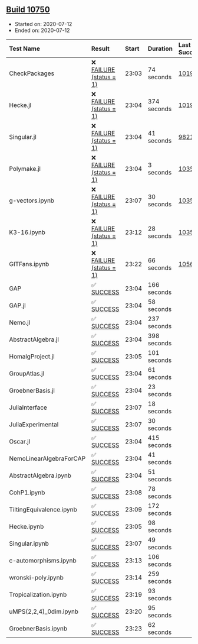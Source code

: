 ## [Build 10750](https://oscarci.mathematik.uni-kl.de/job/oscar/10750/)

* Started on: 2020-07-12
* Ended on: 2020-07-12

| Test Name    | Result | Start | Duration | Last Success | First Failure |
|:-------------|:-------|:------|:---------|:-------------|:--------------|
| CheckPackages | ❌ [FAILURE (status = 1)](https://oscarci.mathematik.uni-kl.de/job/oscar/10750/artifact/logs/build-10750/CheckPackages.log) | 23:03 | 74 seconds | [10197](https://oscarci.mathematik.uni-kl.de/job/oscar/10197/) | [10198](https://oscarci.mathematik.uni-kl.de/job/oscar/10198/) |
| Hecke.jl | ❌ [FAILURE (status = 1)](https://oscarci.mathematik.uni-kl.de/job/oscar/10750/artifact/logs/build-10750/Hecke.jl.log) | 23:04 | 374 seconds | [10197](https://oscarci.mathematik.uni-kl.de/job/oscar/10197/) | [10198](https://oscarci.mathematik.uni-kl.de/job/oscar/10198/) |
| Singular.jl | ❌ [FAILURE (status = 1)](https://oscarci.mathematik.uni-kl.de/job/oscar/10750/artifact/logs/build-10750/Singular.jl.log) | 23:04 | 41 seconds | [9821](https://oscarci.mathematik.uni-kl.de/job/oscar/9821/) | [9822](https://oscarci.mathematik.uni-kl.de/job/oscar/9822/) |
| Polymake.jl | ❌ [FAILURE (status = 1)](https://oscarci.mathematik.uni-kl.de/job/oscar/10750/artifact/logs/build-10750/Polymake.jl.log) | 23:04 | 3 seconds | [10356](https://oscarci.mathematik.uni-kl.de/job/oscar/10356/) | [10357](https://oscarci.mathematik.uni-kl.de/job/oscar/10357/) |
| g-vectors.ipynb | ❌ [FAILURE (status = 1)](https://oscarci.mathematik.uni-kl.de/job/oscar/10750/artifact/logs/build-10750/g-vectors.ipynb.log) | 23:07 | 30 seconds | [10356](https://oscarci.mathematik.uni-kl.de/job/oscar/10356/) | [10357](https://oscarci.mathematik.uni-kl.de/job/oscar/10357/) |
| K3-16.ipynb | ❌ [FAILURE (status = 1)](https://oscarci.mathematik.uni-kl.de/job/oscar/10750/artifact/logs/build-10750/K3-16.ipynb.log) | 23:12 | 28 seconds | [10356](https://oscarci.mathematik.uni-kl.de/job/oscar/10356/) | [10357](https://oscarci.mathematik.uni-kl.de/job/oscar/10357/) |
| GITFans.ipynb | ❌ [FAILURE (status = 1)](https://oscarci.mathematik.uni-kl.de/job/oscar/10750/artifact/logs/build-10750/GITFans.ipynb.log) | 23:22 | 66 seconds | [10566](https://oscarci.mathematik.uni-kl.de/job/oscar/10566/) | [10567](https://oscarci.mathematik.uni-kl.de/job/oscar/10567/) |
| GAP | ✅ [SUCCESS](https://oscarci.mathematik.uni-kl.de/job/oscar/10750/artifact/logs/build-10750/GAP.log) | 23:04 | 166 seconds |  |  |
| GAP.jl | ✅ [SUCCESS](https://oscarci.mathematik.uni-kl.de/job/oscar/10750/artifact/logs/build-10750/GAP.jl.log) | 23:04 | 58 seconds |  |  |
| Nemo.jl | ✅ [SUCCESS](https://oscarci.mathematik.uni-kl.de/job/oscar/10750/artifact/logs/build-10750/Nemo.jl.log) | 23:04 | 237 seconds |  |  |
| AbstractAlgebra.jl | ✅ [SUCCESS](https://oscarci.mathematik.uni-kl.de/job/oscar/10750/artifact/logs/build-10750/AbstractAlgebra.jl.log) | 23:04 | 398 seconds |  |  |
| HomalgProject.jl | ✅ [SUCCESS](https://oscarci.mathematik.uni-kl.de/job/oscar/10750/artifact/logs/build-10750/HomalgProject.jl.log) | 23:05 | 101 seconds |  |  |
| GroupAtlas.jl | ✅ [SUCCESS](https://oscarci.mathematik.uni-kl.de/job/oscar/10750/artifact/logs/build-10750/GroupAtlas.jl.log) | 23:04 | 61 seconds |  |  |
| GroebnerBasis.jl | ✅ [SUCCESS](https://oscarci.mathematik.uni-kl.de/job/oscar/10750/artifact/logs/build-10750/GroebnerBasis.jl.log) | 23:04 | 23 seconds |  |  |
| JuliaInterface | ✅ [SUCCESS](https://oscarci.mathematik.uni-kl.de/job/oscar/10750/artifact/logs/build-10750/JuliaInterface.log) | 23:07 | 18 seconds |  |  |
| JuliaExperimental | ✅ [SUCCESS](https://oscarci.mathematik.uni-kl.de/job/oscar/10750/artifact/logs/build-10750/JuliaExperimental.log) | 23:07 | 30 seconds |  |  |
| Oscar.jl | ✅ [SUCCESS](https://oscarci.mathematik.uni-kl.de/job/oscar/10750/artifact/logs/build-10750/Oscar.jl.log) | 23:04 | 415 seconds |  |  |
| NemoLinearAlgebraForCAP | ✅ [SUCCESS](https://oscarci.mathematik.uni-kl.de/job/oscar/10750/artifact/logs/build-10750/NemoLinearAlgebraForCAP.log) | 23:04 | 41 seconds |  |  |
| AbstractAlgebra.ipynb | ✅ [SUCCESS](https://oscarci.mathematik.uni-kl.de/job/oscar/10750/artifact/logs/build-10750/AbstractAlgebra.ipynb.log) | 23:04 | 51 seconds |  |  |
| CohP1.ipynb | ✅ [SUCCESS](https://oscarci.mathematik.uni-kl.de/job/oscar/10750/artifact/logs/build-10750/CohP1.ipynb.log) | 23:08 | 78 seconds |  |  |
| TiltingEquivalence.ipynb | ✅ [SUCCESS](https://oscarci.mathematik.uni-kl.de/job/oscar/10750/artifact/logs/build-10750/TiltingEquivalence.ipynb.log) | 23:09 | 172 seconds |  |  |
| Hecke.ipynb | ✅ [SUCCESS](https://oscarci.mathematik.uni-kl.de/job/oscar/10750/artifact/logs/build-10750/Hecke.ipynb.log) | 23:05 | 98 seconds |  |  |
| Singular.ipynb | ✅ [SUCCESS](https://oscarci.mathematik.uni-kl.de/job/oscar/10750/artifact/logs/build-10750/Singular.ipynb.log) | 23:07 | 49 seconds |  |  |
| c-automorphisms.ipynb | ✅ [SUCCESS](https://oscarci.mathematik.uni-kl.de/job/oscar/10750/artifact/logs/build-10750/c-automorphisms.ipynb.log) | 23:13 | 106 seconds |  |  |
| wronski-poly.ipynb | ✅ [SUCCESS](https://oscarci.mathematik.uni-kl.de/job/oscar/10750/artifact/logs/build-10750/wronski-poly.ipynb.log) | 23:14 | 259 seconds |  |  |
| Tropicalization.ipynb | ✅ [SUCCESS](https://oscarci.mathematik.uni-kl.de/job/oscar/10750/artifact/logs/build-10750/Tropicalization.ipynb.log) | 23:19 | 93 seconds |  |  |
| uMPS(2,2,4)_0dim.ipynb | ✅ [SUCCESS](https://oscarci.mathematik.uni-kl.de/job/oscar/10750/artifact/logs/build-10750/uMPS-2-2-4-_0dim.ipynb.log) | 23:20 | 95 seconds |  |  |
| GroebnerBasis.ipynb | ✅ [SUCCESS](https://oscarci.mathematik.uni-kl.de/job/oscar/10750/artifact/logs/build-10750/GroebnerBasis.ipynb.log) | 23:23 | 62 seconds |  |  |
